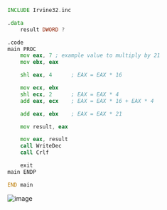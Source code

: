 ```asm
INCLUDE Irvine32.inc

.data
    result DWORD ?

.code
main PROC
    mov eax, 7 ; example value to multiply by 21
    mov ebx, eax

    shl eax, 4      ; EAX = EAX * 16

    mov ecx, ebx
    shl ecx, 2      ; EAX = EAX * 4
    add eax, ecx    ; EAX = EAX * 16 + EAX * 4

    add eax, ebx    ; EAX = EAX * 21

    mov result, eax  

    mov eax, result
    call WriteDec     
    call Crlf

    exit
main ENDP

END main
```
![image](https://github.com/user-attachments/assets/5a76134b-932a-461f-af0c-26bec80ecf53)

